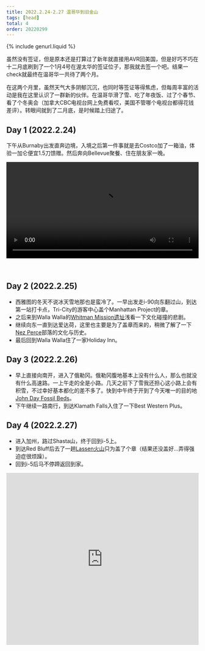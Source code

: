```yaml
---
title: 2022.2.24-2.27 温哥华到旧金山
tags: [head]
total: 4
order: 20220299
---
```


{% include genurl.liquid %}

虽然没有签证，但是原本还是打算过了新年就直接用AVR回美国，但是好巧不巧在十二月底刷到了一个1月4号在渥太华的签证位子，那我就去签一个吧。结果一check就最终在温哥华一共待了两个月。

在这两个月里，虽然天气大多阴郁沉沉，也同时等签证等得焦虑，但每周丰富的活动是我在这里认识了一群新的伙伴。在温哥华滑了雪、吃了年夜饭、过了个春节、看了个冬奥会（加拿大CBC电视台网上免费看哎，美国不管哪个电视台都得花钱差评）。转眼间就到了二月底，是时候踏上归途了。

## Day 1 (2022.2.24)
下午从Burnaby出发直奔边境，入境之后第一件事就是去Costco加了一箱油，体验一加仑便宜1.5刀馈赠。然后奔向Bellevue聚餐、住在朋友家一晚。

<video width="100%" controls autoplay>
	<source src='{{"/images/2022-02/045-a.mp4"|relative_url}}' type="video/mp4">
	HTML5 video not supported.
</video>

&nbsp;

## Day 2 (2022.2.25)
- 西雅图的冬天不说冰天雪地那也是蛮冷了。一早出发走i-90向东翻过山，到达第一站打卡点，Tri-City的游客中心盖个Manhattan Project的章。
- 之后来到Walla Walla的[Whitman Mission遗址]({{arr[0]}})浅看一下文化碰撞的悲剧。
- 继续向东一直到达爱达荷，这里也主要是为了盖章而来的，稍微了解了一下[Nez Perce]({{arr[1]}})部落的文化与历史。
- 最后回到Walla Walla住了一家Holiday Inn。

## Day 3 (2022.2.26)
- 早上直接向南开，进入了俄勒冈。俄勒冈腹地基本上没有什么人，那么也就没有什么高速路。一上午走的全是小路。几天之前下了雪我还担心这小路上会有积雪，不过幸好基本都化的差不多了。快到中午终于开到了今天唯一的目的地[John Day Fossil Beds]({{arr[2]}})。
- 下午继续一路南行，到达Klamath Falls入住了一下Best Western Plus。

## Day 4 (2022.2.27)
- 进入加州，路过Shasta山，终于回到i-5上。
- 到达Red Bluff后去了一趟[Lassen火山]({{arr[3]}})只为盖了个章（结果还没盖好…弄得强迫症很烦躁）。
- 回到i-5后马不停蹄返回到家。

<iframe src="https://www.google.com/maps/embed?pb=!1m76!1m12!1m3!1d5698525.224861806!2d-123.90962233930917!3d43.08185072501385!2m3!1f0!2f0!3f0!3m2!1i1024!2i768!4f13.1!4m61!3e0!4m5!1s0x5486765a145241a1%3A0x71176245ed5a206!2sMetrotown%2C%20Burnaby%2C%20BC%2C%20Canada!3m2!1d49.2276257!2d-123.00757569999999!4m5!1s0x54906d0930494e61%3A0x715dbf37cd53349!2zU3BpY3kgUG9QbyBTemVjaHVhbiBGaXNoIOi-o-WphuWphuefs-mUhemxvA!3m2!1d47.6274338!2d-122.1445028!4m5!1s0x549879ed300d8685%3A0x62c7057fd41f744d!2sVisit%20Tri-Cities!3m2!1d46.217432599999995!2d-119.21786499999999!4m5!1s0x54a26847603804e7%3A0xba71d5a764fa96d6!2sWhitman%20Mission%20National%20Historic%20Site!3m2!1d46.0425695!2d-118.466009!4m5!1s0x54a048216d4dd5d9%3A0x13cb64a88a97def9!2sNez%20Perce%20National%20Historical%20Park%20Visitor%20Center!3m2!1d46.4474498!2d-116.82263409999999!4m5!1s0x54a26a3ffd64e0df%3A0x7cbac17ebfa74512!2sHoliday%20Inn%20Express%20Walla%20Walla%2C%20an%20IHG%20Hotel!3m2!1d46.067485!2d-118.36831699999999!4m5!1s0x54bb8e2177f28c31%3A0xc29e666a633f91b5!2sThomas%20Condon%20Paleontology%20Center!3m2!1d44.5530239!2d-119.64634269999999!4m5!1s0x54c8d45968f20ee3%3A0xf48d7ff528b99726!2sKlamath%20Falls%2C%20OR!3m2!1d42.224866999999996!2d-121.7816704!4m5!1s0x809d5607c14138bf%3A0x8f34d8a77a666742!2sLassen%20Volcanic%20National%20Park%2C%20California!3m2!1d40.497659999999996!2d-121.4206552!4m5!1s0x808fb645a9d05d3b%3A0x768dfb26dd7cc3a2!2sSunnyvale%2C%20CA!3m2!1d37.368829999999996!2d-122.0363496!5e0!3m2!1sen!2sus!4v1652852090522!5m2!1sen!2sus" width="100%" height="450" style="border:0;" allowfullscreen="" loading="lazy" referrerpolicy="no-referrer-when-downgrade"></iframe>